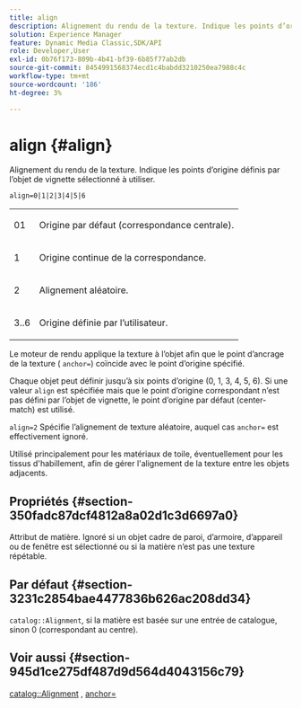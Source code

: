 ```yaml
---
title: align
description: Alignement du rendu de la texture. Indique les points d’origine définis par l’objet de vignette sélectionné à utiliser.
solution: Experience Manager
feature: Dynamic Media Classic,SDK/API
role: Developer,User
exl-id: 0b76f173-809b-4b41-bf39-6b85f77ab2db
source-git-commit: 8454991568374ecd1c4babdd3210250ea7988c4c
workflow-type: tm+mt
source-wordcount: '186'
ht-degree: 3%

---
```


# align {#align}

Alignement du rendu de la texture. Indique les points d’origine définis par l’objet de vignette sélectionné à utiliser.

`align=0|1|2|3|4|5|6`

<table id="simpletable_D15233999E35488EB2F933BD72798E2F"> 
 <tr class="strow"> 
  <td class="stentry"> <p>01 </p></td> 
  <td class="stentry"> <p>Origine par défaut (correspondance centrale). </p></td> 
 </tr> 
 <tr class="strow"> 
  <td class="stentry"> <p>1 </p></td> 
  <td class="stentry"> <p>Origine continue de la correspondance. </p></td> 
 </tr> 
 <tr class="strow"> 
  <td class="stentry"> <p>2 </p></td> 
  <td class="stentry"> <p>Alignement aléatoire. </p></td> 
 </tr> 
 <tr class="strow"> 
  <td class="stentry"> <p>3..6 </p></td> 
  <td class="stentry"> <p>Origine définie par l’utilisateur. </p></td> 
 </tr> 
</table>

Le moteur de rendu applique la texture à l’objet afin que le point d’ancrage de la texture ( `anchor=`) coïncide avec le point d’origine spécifié.

Chaque objet peut définir jusqu’à six points d’origine (0, 1, 3, 4, 5, 6). Si une valeur `align` est spécifiée mais que le point d’origine correspondant n’est pas défini par l’objet de vignette, le point d’origine par défaut (center-match) est utilisé.

`align=2` Spécifie l’alignement de texture aléatoire, auquel cas `anchor=` est effectivement ignoré.

Utilisé principalement pour les matériaux de toile, éventuellement pour les tissus d&#39;habillement, afin de gérer l&#39;alignement de la texture entre les objets adjacents.

## Propriétés {#section-350fadc87dcf4812a8a02d1c3d6697a0}

Attribut de matière. Ignoré si un objet cadre de paroi, d’armoire, d’appareil ou de fenêtre est sélectionné ou si la matière n’est pas une texture répétable.

## Par défaut {#section-3231c2854bae4477836b626ac208dd34}

`catalog::Alignment`, si la matière est basée sur une entrée de catalogue, sinon 0 (correspondant au centre).

## Voir aussi {#section-945d1ce275df487d9d564d4043156c79}

[catalog::Alignment](../../../../../ir-api/material-cat/image-rendering-api-ref/c-ir-material-catalog/c-ir-material-data-reference/r-ir-alignment.md#reference-e52152e8dc244d0aa13b40c615d0f399) , [anchor=](../../../../../ir-api/http-protocol/image-rendering-api-ref/c-ir-http-protocol-ref/c-ir-http-protocol-command-reference/r-ir-http-anchor.md#reference-d53923d785c9442997dc7f2199524c26)
